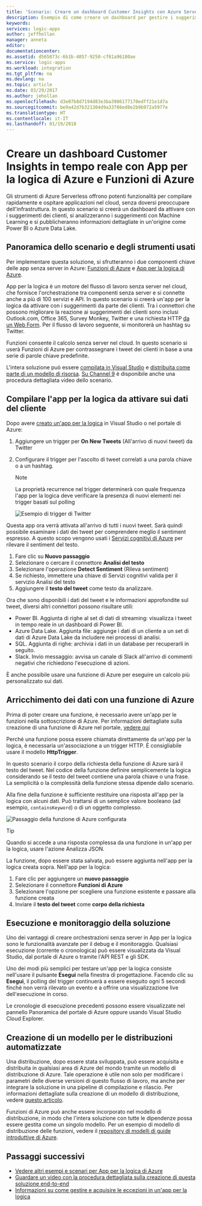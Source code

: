 ```yaml
---
title: 'Scenario: Creare un dashboard Customer Insights con Azure Serverless | Microsoft Docs'
description: Esempio di come creare un dashboard per gestire i suggerimenti dei clienti, i dati di social networking e altro ancora con App per la logica di Azure e Funzioni di Azure.
keywords: 
services: logic-apps
author: jeffhollan
manager: anneta
editor: 
documentationcenter: 
ms.assetid: d565873c-6b1b-4057-9250-cf81a96180ae
ms.service: logic-apps
ms.workload: integration
ms.tgt_pltfrm: na
ms.devlang: na
ms.topic: article
ms.date: 03/29/2017
ms.author: jehollan
ms.openlocfilehash: d3e07b8d7194d83e3ba3986177170edff21e1d7a
ms.sourcegitcommit: be9a42d7b321304d9a33786ed8e2b9b972a5977e
ms.translationtype: HT
ms.contentlocale: it-IT
ms.lasthandoff: 01/19/2018
---
```

# <a name="create-a-real-time-customer-insights-dashboard-with-azure-logic-apps-and-azure-functions"></a>Creare un dashboard Customer Insights in tempo reale con App per la logica di Azure e Funzioni di Azure

Gli strumenti di Azure Serverless offrono potenti funzionalità per compilare rapidamente e ospitare applicazioni nel cloud, senza doversi preoccupare dell'infrastruttura.  In questo scenario si creerà un dashboard da attivare con i suggerimenti dei clienti, si analizzeranno i suggerimenti con Machine Learning e si pubblicheranno informazioni dettagliate in un'origine come Power BI o Azure Data Lake.

## <a name="overview-of-the-scenario-and-tools-used"></a>Panoramica dello scenario e degli strumenti usati

Per implementare questa soluzione, si sfrutteranno i due componenti chiave delle app senza server in Azure: [Funzioni di Azure](https://azure.microsoft.com/services/functions/) e [App per la logica di Azure](https://azure.microsoft.com/services/logic-apps/).

App per la logica è un motore del flusso di lavoro senza server nel cloud,  che fornisce l'orchestrazione tra componenti senza server e si connette anche a più di 100 servizi e API.  In questo scenario si creerà un'app per la logica da attivare con i suggerimenti da parte dei clienti.  Tra i connettori che possono migliorare la reazione ai suggerimenti dei clienti sono inclusi Outlook.com, Office 365, Survey Monkey, Twitter e una richiesta HTTP [da un Web Form](https://blogs.msdn.microsoft.com/logicapps/2017/01/30/calling-a-logic-app-from-an-html-form/).  Per il flusso di lavoro seguente, si monitorerà un hashtag su Twitter.

Funzioni consente il calcolo senza server nel cloud.  In questo scenario si userà Funzioni di Azure per contrassegnare i tweet dei clienti in base a una serie di parole chiave predefinite.

L'intera soluzione può essere [compilata in Visual Studio](logic-apps-deploy-from-vs.md) e [distribuita come parte di un modello di risorsa](logic-apps-create-deploy-template.md).  [Su Channel 9](http://aka.ms/logicappsdemo) è disponibile anche una procedura dettagliata video dello scenario.

## <a name="build-the-logic-app-to-trigger-on-customer-data"></a>Compilare l'app per la logica da attivare sui dati del cliente

Dopo avere [creato un'app per la logica](quickstart-create-first-logic-app-workflow.md) in Visual Studio o nel portale di Azure:

1. Aggiungere un trigger per **On New Tweets** (All'arrivo di nuovi tweet) da Twitter
2. Configurare il trigger per l'ascolto di tweet correlati a una parola chiave o a un hashtag.

   > [!NOTE]
   > La proprietà recurrence nel trigger determinerà con quale frequenza l'app per la logica deve verificare la presenza di nuovi elementi nei trigger basati sul polling

   ![Esempio di trigger di Twitter][1]

Questa app ora verrà attivata all'arrivo di tutti i nuovi tweet.  Sarà quindi possibile esaminare i dati dei tweet per comprendere meglio il sentiment espresso.  A questo scopo vengono usati i [Servizi cognitivi di Azure](https://azure.microsoft.com/services/cognitive-services/) per rilevare il sentiment del testo.

1. Fare clic su **Nuovo passaggio**
1. Selezionare o cercare il connettore **Analisi del testo**
1. Selezionare l'operazione **Detect Sentiment** (Rileva sentiment)
1. Se richiesto, immettere una chiave di Servizi cognitivi valida per il servizio Analisi del testo
1. Aggiungere il **testo del tweet** come testo da analizzare.

Ora che sono disponibili i dati del tweet e le informazioni approfondite sul tweet, diversi altri connettori possono risultare utili:
* Power BI. Aggiunta di righe al set di dati di streaming: visualizza i tweet in tempo reale in un dashboard di Power BI.
* Azure Data Lake. Aggiunta file: aggiunge i dati di un cliente a un set di dati di Azure Data Lake da includere nei processi di analisi.
* SQL. Aggiunta di righe: archivia i dati in un database per recuperarli in seguito.
* Slack. Invio messaggio: avvisa un canale di Slack all'arrivo di commenti negativi che richiedono l'esecuzione di azioni.

È anche possibile usare una funzione di Azure per eseguire un calcolo più personalizzato sui dati.

## <a name="enriching-the-data-with-an-azure-function"></a>Arricchimento dei dati con una funzione di Azure

Prima di poter creare una funzione, è necessario avere un'app per le funzioni nella sottoscrizione di Azure.  Per informazioni dettagliate sulla creazione di una funzione di Azure nel portale, [vedere qui](../azure-functions/functions-create-first-azure-function-azure-portal.md)

Perché una funzione possa essere chiamata direttamente da un'app per la logica, è necessaria un'associazione a un trigger HTTP.  È consigliabile usare il modello **HttpTrigger**.

In questo scenario il corpo della richiesta della funzione di Azure sarà il testo del tweet.  Nel codice della funzione definire semplicemente la logica considerando se il testo del tweet contiene una parola chiave o una frase.  La semplicità o la complessità della funzione stessa dipende dallo scenario.

Alla fine della funzione è sufficiente restituire una risposta all'app per la logica con alcuni dati.  Può trattarsi di un semplice valore booleano (ad esempio, `containsKeyword`) o di un oggetto complesso.

![Passaggio della funzione di Azure configurata][2]

> [!TIP]
> Quando si accede a una risposta complessa da una funzione in un'app per la logica, usare l'azione Analizza JSON.

La funzione, dopo essere stata salvata, può essere aggiunta nell'app per la logica creata sopra.  Nell'app per la logica:

1. Fare clic per aggiungere un **nuovo passaggio**
1. Selezionare il connettore **Funzioni di Azure**
1. Selezionare l'opzione per scegliere una funzione esistente e passare alla funzione creata
1. Inviare il **testo del tweet** come **corpo della richiesta**

## <a name="running-and-monitoring-the-solution"></a>Esecuzione e monitoraggio della soluzione

Uno dei vantaggi di creare orchestrazioni senza server in App per la logica sono le funzionalità avanzate per il debug e il monitoraggio.  Qualsiasi esecuzione (corrente o cronologica) può essere visualizzata da Visual Studio, dal portale di Azure o tramite l'API REST e gli SDK.

Uno dei modi più semplici per testare un'app per la logica consiste nell'usare il pulsante **Esegui** nella finestra di progettazione.  Facendo clic su **Esegui**, il polling del trigger continuerà a essere eseguito ogni 5 secondi finché non verrà rilevato un evento e a offrire una visualizzazione live dell'esecuzione in corso.

Le cronologie di esecuzione precedenti possono essere visualizzate nel pannello Panoramica del portale di Azure oppure usando Visual Studio Cloud Explorer.

## <a name="creating-a-deployment-template-for-automated-deployments"></a>Creazione di un modello per le distribuzioni automatizzate

Una distribuzione, dopo essere stata sviluppata, può essere acquisita e distribuita in qualsiasi area di Azure del mondo tramite un modello di distribuzione di Azure.  Tale operazione è utile non solo per modificare i parametri delle diverse versioni di questo flusso di lavoro, ma anche per integrare la soluzione in una pipeline di compilazione e rilascio.  Per informazioni dettagliate sulla creazione di un modello di distribuzione, vedere [questo articolo](logic-apps-create-deploy-template.md).

Funzioni di Azure può anche essere incorporato nel modello di distribuzione, in modo che l'intera soluzione con tutte le dipendenze possa essere gestita come un singolo modello.  Per un esempio di modello di distribuzione delle funzioni, vedere il [repository di modelli di guide introduttive di Azure](https://github.com/Azure/azure-quickstart-templates/tree/master/101-function-app-create-dynamic).

## <a name="next-steps"></a>Passaggi successivi

* [Vedere altri esempi e scenari per App per la logica di Azure](logic-apps-examples-and-scenarios.md)
* [Guardare un video con la procedura dettagliata sulla creazione di questa soluzione end-to-end](http://aka.ms/logicappsdemo)
* [Informazioni su come gestire e acquisire le eccezioni in un'app per la logica](logic-apps-exception-handling.md)

<!-- Image References -->
[1]: ./media/logic-apps-scenario-social-serverless/twitter.png
[2]: ./media/logic-apps-scenario-social-serverless/function.png